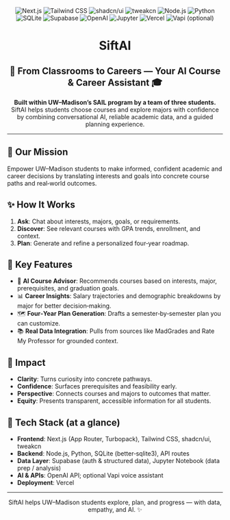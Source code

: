 <div align="center">
  <img src="https://img.shields.io/badge/Next.js-000000?style=for-the-badge&logo=nextdotjs&logoColor=white" alt="Next.js" />
  <img src="https://img.shields.io/badge/Tailwind%20CSS-38B2AC?style=for-the-badge&logo=tailwind-css&logoColor=white" alt="Tailwind CSS" />
  <img src="https://img.shields.io/badge/shadcn%2Fui-111827?style=for-the-badge&logoColor=white" alt="shadcn/ui" />
  <img src="https://img.shields.io/badge/tweakcn-6B7280?style=for-the-badge&logoColor=white" alt="tweakcn" />
  <img src="https://img.shields.io/badge/Node.js-339933?style=for-the-badge&logo=node.js&logoColor=white" alt="Node.js" />
  <img src="https://img.shields.io/badge/Python-3776AB?style=for-the-badge&logo=python&logoColor=white" alt="Python" />
  <img src="https://img.shields.io/badge/SQLite-003B57?style=for-the-badge&logo=sqlite&logoColor=white" alt="SQLite" />
  <img src="https://img.shields.io/badge/Supabase-3ECF8E?style=for-the-badge&logo=supabase&logoColor=111827" alt="Supabase" />
  <img src="https://img.shields.io/badge/OpenAI-412991?style=for-the-badge&logo=openai&logoColor=white" alt="OpenAI" />
  <img src="https://img.shields.io/badge/Jupyter-F37626?style=for-the-badge&logo=jupyter&logoColor=white" alt="Jupyter" />
  <img src="https://img.shields.io/badge/Vercel-000000?style=for-the-badge&logo=vercel&logoColor=white" alt="Vercel" />
  <img src="https://img.shields.io/badge/Vapi-8B5CF6?style=for-the-badge&logoColor=white" alt="Vapi (optional)" />
</div>

<h1 align="center">SiftAI</h1>
<h2 align="center">🧭 From Classrooms to Careers — Your AI Course & Career Assistant 🎓</h2>

<p align="center">
  <strong>Built within UW–Madison’s SAIL program by a team of three students.</strong> SiftAI helps students choose courses and explore majors with confidence by combining conversational AI, reliable academic data, and a guided planning experience.
</p>

---

## 🎯 Our Mission

Empower UW–Madison students to make informed, confident academic and career decisions by translating interests and goals into concrete course paths and real‑world outcomes.

## ✨ How It Works

1. **Ask**: Chat about interests, majors, goals, or requirements.
2. **Discover**: See relevant courses with GPA trends, enrollment, and context.
3. **Plan**: Generate and refine a personalized four‑year roadmap.

## 🔑 Key Features

- 🤖 **AI Course Advisor**: Recommends courses based on interests, major, prerequisites, and graduation goals.
- 📊 **Career Insights**: Salary trajectories and demographic breakdowns by major for better decision‑making.
- 🗺️ **Four‑Year Plan Generation**: Drafts a semester‑by‑semester plan you can customize.
- 📚 **Real Data Integration**: Pulls from sources like MadGrades and Rate My Professor for grounded context.

## 🌟 Impact

- **Clarity**: Turns curiosity into concrete pathways.
- **Confidence**: Surfaces prerequisites and feasibility early.
- **Perspective**: Connects courses and majors to outcomes that matter.
- **Equity**: Presents transparent, accessible information for all students.

## 🧰 Tech Stack (at a glance)

- **Frontend**: Next.js (App Router, Turbopack), Tailwind CSS, shadcn/ui, tweakcn
- **Backend**: Node.js, Python, SQLite (better‑sqlite3), API routes
- **Data Layer**: Supabase (auth & structured data), Jupyter Notebook (data prep / analysis)
- **AI & APIs**: OpenAI API; optional Vapi voice assistant
- **Deployment**: Vercel

---

<p align="center">SiftAI helps UW–Madison students explore, plan, and progress — with data, empathy, and AI. ✨</p>
